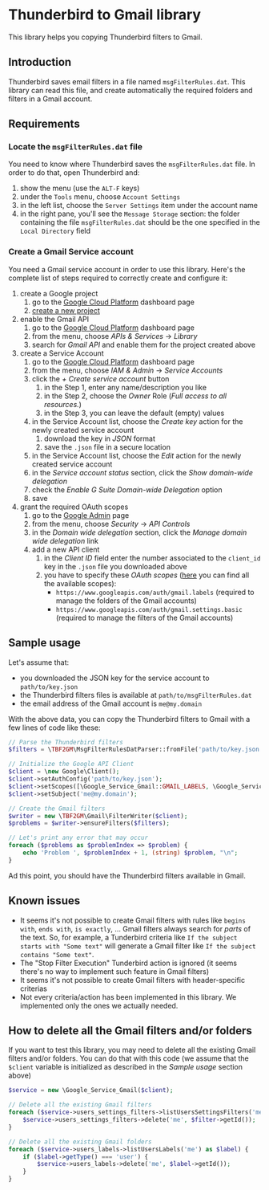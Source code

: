 # Thunderbird to Gmail library

This library helps you copying Thunderbird filters to Gmail.

## Introduction

Thunderbird saves email filters in a file named `msgFilterRules.dat`.
This library can read this file, and create automatically the required folders and filters in a Gmail account.

## Requirements

### Locate the `msgFilterRules.dat` file

You need to know where Thunderbird saves the `msgFilterRules.dat` file.
In order to do that, open Thunderbird and:

1. show the menu (use the `ALT-F` keys)
2. under the `Tools` menu, choose `Account Settings`
3. in the left list, choose the `Server Settings` item under the account name
4. in the right pane, you'll see the `Message Storage` section: the folder containing the file `msgFilterRules.dat` should be the one specified in the `Local Directory` field

### Create a Gmail Service account

You need a Gmail service account in order to use this library.
Here's the complete list of steps required to correctly create and configure it:

1. create a Google project
   1. go to the [Google Cloud Platform](https://console.cloud.google.com/) dashboard page
   2. [create a new project](https://console.cloud.google.com/projectcreate)
2. enable the Gmail API
   1. go to the [Google Cloud Platform](https://console.cloud.google.com/) dashboard page
   2. from the menu, choose *APIs & Services* &rarr; *Library*
   3. search for *Gmail API* and enable them for the project created above
4. create a Service Account
   1. go to the [Google Cloud Platform](https://console.cloud.google.com/) dashboard page
   2. from the menu, choose *IAM & Admin* &rarr; *Service Accounts*
   3. click the *+ Create service account* button
      1. in the Step 1, enter any name/description you like
      2. in the Step 2, choose the *Owner* Role (*Full access to all resources.*)
      3. in the Step 3, you can leave the default (empty) values
   4. in the Service Account list, choose the *Create key* action for the newly created service account
      1. download the key in *JSON* format
      2. save the `.json` file in a secure location
   3.  in the Service Account list, choose the *Edit* action for the newly created service account
      1. in the *Service account status* section, click the *Show domain-wide delegation*
      2. check the *Enable G Suite Domain-wide Delegation* option
      3. save
4. grant the required OAuth scopes
   1. go to the [Google Admin](https://admin.google.com/) page
   2. from the menu, choose *Security* &rarr; *API Controls*
   3. in the *Domain wide delegation* section, click the *Manage domain wide delegation* link
   4. add a new API client
      1. in the *Client ID* field enter the number associated to the `client_id` key in the `.json` file you downloaded above
      2. you have to specify these *OAuth scopes* ([here](https://developers.google.com/identity/protocols/oauth2/scopes) you can find all the available scopes):
         - `https://www.googleapis.com/auth/gmail.labels`
           (required to manage the folders of the Gmail accounts)
         - `https://www.googleapis.com/auth/gmail.settings.basic`
           (required to manage the filters of the Gmail accounts)

## Sample usage

Let's assume that:

- you downloaded the JSON key for the service account to `path/to/key.json`
- the Thunderbird filters files is available at `path/to/msgFilterRules.dat`
- the email address of the Gmail account is `me@my.domain`

With the above data, you can copy the Thunderbird filters to Gmail with a few lines of code like these:

```php
// Parse the Thunderbird filters
$filters = \TBF2GM\MsgFilterRulesDatParser::fromFile('path/to/key.json')->parse();

// Initialize the Google API Client
$client = \new Google\Client();
$client->setAuthConfig('path/to/key.json');
$client->setScopes([\Google_Service_Gmail::GMAIL_LABELS, \Google_Service_Gmail::GMAIL_SETTINGS_BASIC]);
$client->setSubject('me@my.domain');

// Create the Gmail filters
$writer = new \TBF2GM\Gmail\FilterWriter($client);
$problems = $writer->ensureFilters($filters);

// Let's print any error that may occur
foreach ($problems as $problemIndex => $problem) {
    echo 'Problem ', $problemIndex + 1, (string) $problem, "\n";
}
```

Ad this point, you should have the Thunderbird filters available in Gmail.


## Known issues

- It seems it's not possible to create Gmail filters with rules like `begins with`, `ends with`, `is exactly`, ...
  Gmail filters always search for *parts* of the text.
  So, for example, a Tunderbird criteria like `If the subject starts with "Some text"` will generate a Gmail filter like `If the subject contains "Some text"`.
- The "Stop Filter Execution" Tunderbird action is ignored (it seems there's no way to implement such feature in Gmail filters)
- It seems it's not possible to create Gmail filters with header-specific criterias
- Not every criteria/action has been implemented in this library.
  We implemented only the ones we actually needed.

## How to delete all the Gmail filters and/or folders

If you want to test this library, you may need to delete all the existing Gmail filters and/or folders.
You can do that with this code (we assume that the `$client` variable is initialized as described in the *Sample usage* section above)

```php
$service = new \Google_Service_Gmail($client);

// Delete all the existing Gmail filters
foreach ($service->users_settings_filters->listUsersSettingsFilters('me')->getFilter() as $filter) {
    $service->users_settings_filters->delete('me', $filter->getId());
}

// Delete all the existing Gmail folders
foreach ($service->users_labels->listUsersLabels('me') as $label) {
    if ($label->getType() === 'user') {
        $service->users_labels->delete('me', $label->getId());
    }
}
```
